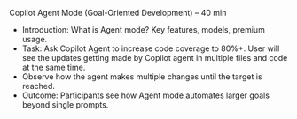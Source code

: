 Copilot Agent Mode (Goal-Oriented Development) – 40 min
- Introduction: What is Agent mode? Key features, models, premium usage.
- Task: Ask Copilot Agent to increase code coverage to 80%+. User will see the updates getting made by Copilot agent in multiple files and code at the same time.
- Observe how the agent makes multiple changes until the target is reached.
- Outcome: Participants see how Agent mode automates larger goals beyond single prompts.
